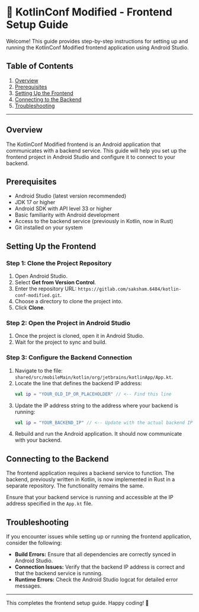 # 🚀 KotlinConf Modified - Frontend Setup Guide

Welcome! This guide provides step-by-step instructions for setting up and running the KotlinConf Modified frontend application using Android Studio.

## Table of Contents

1. [Overview](#overview)
2. [Prerequisites](#prerequisites)
3. [Setting Up the Frontend](#setting-up-the-frontend)
4. [Connecting to the Backend](#connecting-to-the-backend)
5. [Troubleshooting](#troubleshooting)

---

## Overview

The KotlinConf Modified frontend is an Android application that communicates with a backend service. This guide will help you set up the frontend project in Android Studio and configure it to connect to your backend.

## Prerequisites

* Android Studio (latest version recommended)
* JDK 17 or higher
* Android SDK with API level 33 or higher
* Basic familiarity with Android development
* Access to the backend service (previously in Kotlin, now in Rust)
* Git installed on your system

## Setting Up the Frontend

### Step 1: Clone the Project Repository

1. Open Android Studio.
2. Select **Get from Version Control**.
3. Enter the repository URL: `https://gitlab.com/saksham.6484/kotlin-conf-modified.git`.
4. Choose a directory to clone the project into.
5. Click **Clone**.

### Step 2: Open the Project in Android Studio

1. Once the project is cloned, open it in Android Studio.
2. Wait for the project to sync and build.

### Step 3: Configure the Backend Connection

1. Navigate to the file: `shared/src/mobileMain/kotlin/org/jetbrains/kotlinApp/App.kt`.
2. Locate the line that defines the backend IP address:
   ```kotlin
   val ip = "YOUR_OLD_IP_OR_PLACEHOLDER" // <-- Find this line
   ```
3. Update the IP address string to the address where your backend is running:
   ```kotlin
   val ip = "YOUR_BACKEND_IP" // <-- Update with the actual backend IP
   ```
4. Rebuild and run the Android application. It should now communicate with your backend.

## Connecting to the Backend

The frontend application requires a backend service to function. The backend, previously written in Kotlin, is now implemented in Rust in a separate repository. The functionality remains the same.

Ensure that your backend service is running and accessible at the IP address specified in the `App.kt` file.

## Troubleshooting

If you encounter issues while setting up or running the frontend application, consider the following:

* **Build Errors:** Ensure that all dependencies are correctly synced in Android Studio.
* **Connection Issues:** Verify that the backend IP address is correct and that the backend service is running.
* **Runtime Errors:** Check the Android Studio logcat for detailed error messages.

---

This completes the frontend setup guide. Happy coding! 🎉